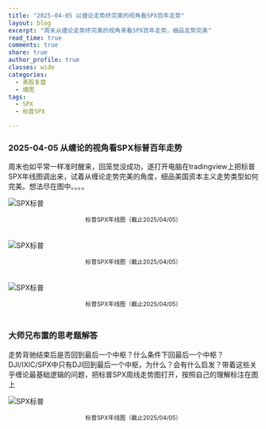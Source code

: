 ```yaml
---
title: "2025-04-05 以缠论走势终完美的视角看SPX百年走势"
layout: blog
excerpt: "周末从缠论走势终完美的视角来看SPX百年走势，细品走势完美"
read_time: true
comments: true
share: true
author_profile: true
classes: wide
categories:
  - 美股复盘
  - 缠图
tags:
  - SPX
  - 标普SPX

---
```


### 2025-04-05 从缠论的视角看SPX标普百年走势
周末也如平常一样准时醒来，回笼觉没成功，遂打开电脑在tradingview上把标普SPX年线图调出来，试着从缠论走势完美的角度，细品美国资本主义走势类型如何完美。想法尽在图中。。。。

![SPX标普](https://image.olim.cc/2025/SPX-20250405-year-1.jpg)
<small><center>标普SPX年线图（截止2025/04/05）</center></small>　

![SPX标普](https://image.olim.cc/2025/SPX-20250405-year-2.jpg)
<small><center>标普SPX年线图（截止2025/04/05）</center></small>　

![SPX标普](https://image.olim.cc/2025/SPX-20250405-year-3.jpg)
<small><center>标普SPX年线图（截止2025/04/05）</center></small>　

### 大师兄布置的思考题解答
走势背驰结束后是否回到最后一个中枢？什么条件下回最后一个中枢？DJI/IXIC/SPX中只有DJI回到最后一个中枢，为什么？会有什么启发？带着这些关乎缠论最基础逻辑的问题，把标普SPX周线走势图打开，按照自己的理解标注在图上

![SPX标普](https://image.olim.cc/2025/SPX-20250405-week-c.jpg)
<small><center>标普SPX年线图（截止2025/04/05）</center></small>　

